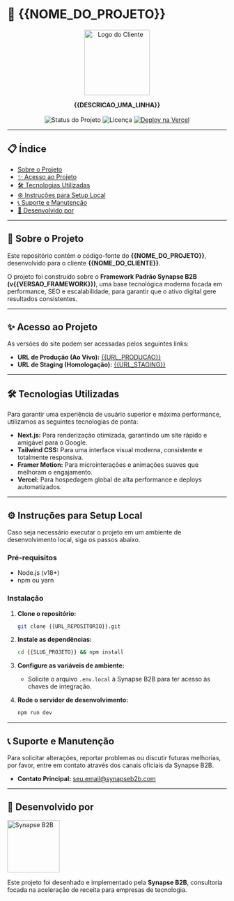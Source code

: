 # 🚀 {{NOME_DO_PROJETO}}

<p align="center">
  <img src="{{URL_LOGO}}" alt="Logo do Cliente" width="150"/>
</p>

<p align="center">
  <strong>{{DESCRICAO_UMA_LINHA}}</strong>
  <br />
  <br />
  <img src="https://img.shields.io/badge/Status-Ativo-brightgreen" alt="Status do Projeto">
  <img src="https://img.shields.io/badge/Licença-Privado-red" alt="Licença">
  <a href="{{URL_VERCEL}}">
    <img src="https://img.shields.io/badge/Deploy-Vercel-black?logo=vercel" alt="Deploy na Vercel">
  </a>
</p>

---

## 📋 Índice

- [Sobre o Projeto](#-sobre-o-projeto)
- [✨ Acesso ao Projeto](#-acesso-ao-projeto)
- [🛠️ Tecnologias Utilizadas](#-tecnologias-utilizadas)
- [⚙️ Instruções para Setup Local](#️-instruções-para-setup-local)
- [📞 Suporte e Manutenção](#-suporte-e-manutenção)
- [👤 Desenvolvido por](#-desenvolvido-por)

---

## 📖 Sobre o Projeto

Este repositório contém o código-fonte do **{{NOME_DO_PROJETO}}**, desenvolvido para o cliente **{{NOME_DO_CLIENTE}}**.

O projeto foi construído sobre o **Framework Padrão Synapse B2B (v{{VERSAO_FRAMEWORK}})**, uma base tecnológica moderna focada em performance, SEO e escalabilidade, para garantir que o ativo digital gere resultados consistentes.

---

## ✨ Acesso ao Projeto

As versões do site podem ser acessadas pelos seguintes links:

- **URL de Produção (Ao Vivo):** [{{URL_PRODUCAO}}]({{URL_PRODUCAO}})
- **URL de Staging (Homologação):** [{{URL_STAGING}}]({{URL_STAGING}})

---

## 🛠️ Tecnologias Utilizadas

Para garantir uma experiência de usuário superior e máxima performance, utilizamos as seguintes tecnologias de ponta:

- **Next.js:** Para renderização otimizada, garantindo um site rápido e amigável para o Google.
- **Tailwind CSS:** Para uma interface visual moderna, consistente e totalmente responsiva.
- **Framer Motion:** Para microinterações e animações suaves que melhoram o engajamento.
- **Vercel:** Para hospedagem global de alta performance e deploys automatizados.

---

## ⚙️ Instruções para Setup Local

Caso seja necessário executar o projeto em um ambiente de desenvolvimento local, siga os passos abaixo.

### Pré-requisitos
- Node.js (v18+)
- npm ou yarn

### Instalação
1.  **Clone o repositório:**
    ```bash
    git clone {{URL_REPOSITORIO}}.git
    ```
2.  **Instale as dependências:**
    ```bash
    cd {{SLUG_PROJETO}} && npm install
    ```
3.  **Configure as variáveis de ambiente:**
    - Solicite o arquivo `.env.local` à Synapse B2B para ter acesso às chaves de integração.

4.  **Rode o servidor de desenvolvimento:**
    ```bash
    npm run dev
    ```

---

## 📞 Suporte e Manutenção

Para solicitar alterações, reportar problemas ou discutir futuras melhorias, por favor, entre em contato através dos canais oficiais da Synapse B2B.

- **Contato Principal:** [seu.email@synapseb2b.com](mailto:seu.email@synapseb2b.com)

---

## 👤 Desenvolvido por

<p>
  <a href="https://www.synapseb2b.com">
    <img src="URL_LOGO_SYNAPSE_B2B" alt="Synapse B2B" width="120">
  </a>
</p>

Este projeto foi desenhado e implementado pela **Synapse B2B**, consultoria focada na aceleração de receita para empresas de tecnologia.
